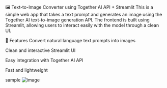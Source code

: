 🖼️ Text-to-Image Converter using Together AI API + Streamlit
This is a simple web app that takes a text prompt and generates an image using the Together AI text-to-image generation API. The frontend is built using Streamlit, allowing users to interact easily with the model through a clean UI.

🔧 Features
Convert natural language text prompts into images

Clean and interactive Streamlit UI

Easy integration with Together AI API

Fast and lightweight




sample
![image](https://github.com/user-attachments/assets/b481c7c6-6b91-4772-83f8-cbb3f0824ca1)
